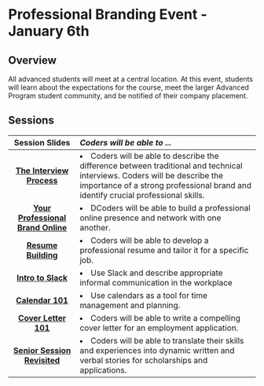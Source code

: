 # Professional Branding Event - January 6th

## Overview
All advanced students will meet at a central location. At this event, students will learn about the expectations for the course, meet the larger Advanced Program student community, and be notified of their company placement. 

## Sessions 
|Session Slides|*Coders will be able to ...*|
|:-------:|:-------|
|[**The Interview Process**]()|<li> Coders will be able to describe the difference between traditional and technical interviews. Coders will be describe the importance of a strong professional brand and identify crucial professional skills. </li>|
|[**Your Professional Brand Online**]() |<li>DCoders will be able to build a professional online presence and network with one another.</li>|
|[**Resume Building**]() |<li>Coders will be able to develop a professional resume and tailor it for a specific job.</li>|
|[**Intro to Slack**]() |<li>Use Slack and describe appropriate informal communication in the workplace</li>|
|[**Calendar 101**]() |<li>Use calendars as a tool for time management and planning.</li>|
|[**Cover Letter 101**]() | <li>Coders will be able to write a compelling cover letter for an employment application.</li>|
|[**Senior Session Revisited**]() |<li>Coders will be able to translate their skills and experiences into dynamic written and verbal stories for scholarships and applications. </li>|

